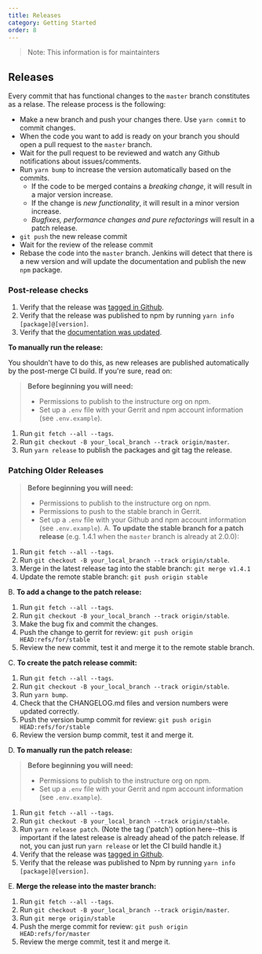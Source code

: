 ```yaml
---
title: Releases
category: Getting Started
order: 8
---
```


> Note: This information is for maintainters

## Releases

Every commit that has functional changes to the `master` branch constitutes as a relase. The release process is the following:
- Make a new branch and push your changes there. Use `yarn commit` to commit changes.
- When the code you want to add is ready on your branch you should open a pull request to the `master` branch.
- Wait for the pull request to be reviewed and watch any Github notifications about issues/comments.
- Run `yarn bump` to increase the version automatically based on the commits.
    - If the code to be merged contains a *breaking change*, it will result in a major version increase.
    - If the change is *new functionality*, it will result in a minor version increase.
    - *Bugfixes, performance changes and pure refactorings* will result in a patch release.
- `git push` the new release commit
- Wait for the review of the release commit
- Rebase the code into the `master` branch. Jenkins will detect that there is a new version and will update the documentation and publish the new `npm` package.

### Post-release checks

1. Verify that the release was [tagged in Github](https://github.com/instructure/instructure-ui/releases).
1. Verify that the release was published to npm by running `yarn info [package]@[version]`.
1. Verify that the [documentation was updated](https://instructure.design/).

__To manually run the release:__

You shouldn't have to do this, as new releases are published automatically by the post-merge CI build. If you're sure, read on:

> __Before beginning you will need:__
> - Permissions to publish to the instructure org on npm.
> - Set up a `.env` file with your Gerrit and npm account information (see `.env.example`).
1. Run `git fetch --all --tags`.
1. Run `git checkout -B your_local_branch --track origin/master`.
1. Run `yarn release` to publish the packages and git tag the release.


### Patching Older Releases

> __Before beginning you will need:__
> - Permissions to publish to the instructure org on npm.
> - Permissions to push to the stable branch in Gerrit.
> - Set up a `.env` file with your Github and npm account information (see `.env.example`).
A. __To update the stable branch for a patch release__ (e.g. 1.4.1 when the `master` branch is already at 2.0.0):

1. Run `git fetch --all --tags`.
1. Run `git checkout -B your_local_branch --track origin/stable`.
1. Merge in the latest release tag into the stable branch: `git merge v1.4.1`
1. Update the remote stable branch: `git push origin stable`

B. __To add a change to the patch release:__

1. Run `git fetch --all --tags`.
1. Run `git checkout -B your_local_branch --track origin/stable`.
1. Make the bug fix and commit the changes.
1. Push the change to gerrit for review: `git push origin HEAD:refs/for/stable`
1. Review the new commit, test it and merge it to the remote stable branch.

C. __To create the patch release commit:__

1. Run `git fetch --all --tags`.
1. Run `git checkout -B your_local_branch --track origin/stable`.
1. Run `yarn bump`.
1. Check that the CHANGELOG.md files and version numbers were updated correctly.
1. Push the version bump commit for review: `git push origin HEAD:refs/for/stable`
1. Review the version bump commit, test it and merge it.

D. __To manually run the patch release:__

> __Before beginning you will need:__
> - Permissions to publish to the instructure org on npm.
> - Set up a `.env` file with your Gerrit and npm account information (see `.env.example`).
1. Run `git fetch --all --tags`.
1. Run `git checkout -B your_local_branch --track origin/stable`.
1. Run `yarn release patch`. (Note the tag ('patch') option here--this is important if the latest release is already ahead of the patch release. If not, you can just run `yarn release` or let the CI build handle it.)
1. Verify that the release was [tagged in Github](https://github.com/instructure/instructure-ui/releases).
1. Verify that the release was published to Npm by running `yarn info [package]@[version]`.

E. __Merge the release into the master branch:__

1. Run `git fetch --all --tags`.
1. Run `git checkout -B your_local_branch --track origin/master`.
1. Run `git merge origin/stable`
1. Push the merge commit for review: `git push origin HEAD:refs/for/master`
1. Review the merge commit, test it and merge it.

